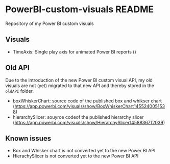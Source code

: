 # PowerBI-custom-visuals README

Repository of my Power BI custom visuals

## Visuals

- TimeAxis: Single play axis for animated Power BI reports ()

## Old API

Due to the introduction of the new Power BI custom visual API, my old visuals are not (yet) migrated to that new API and thereby stored in the `oldAPI` folder.
 - boxWhiskerChart: source code of the published box and whikser chart (https://app.powerbi.com/visuals/show/BoxWhiskerChart1455240051538)
 - hierarchySlicer: souyrce codeof the published hierarchy slicer (https://app.powerbi.com/visuals/show/HierarchySlicer1458836712039)

## Known issues

- Box and Whisker chart is not converted yet to the new Power BI API
- HierachySlicer is not converted yet to the new Power BI API